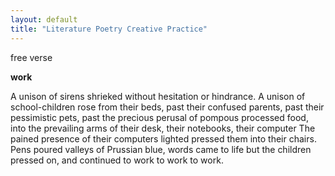 ```yaml
---
layout: default
title: "Literature Poetry Creative Practice"
---
```


free verse

**work**

A unison of sirens shrieked without hesitation
or hindrance. A unison of school-children
rose from their beds, past their confused parents,
past their pessimistic pets, past the precious perusal of pompous processed food,
into the prevailing arms of their desk, their notebooks, their computer
The pained presence of their computers lighted pressed them into their
chairs. 
Pens poured valleys of Prussian blue, words came to life
but the children pressed on, and continued to work
to work
to work.